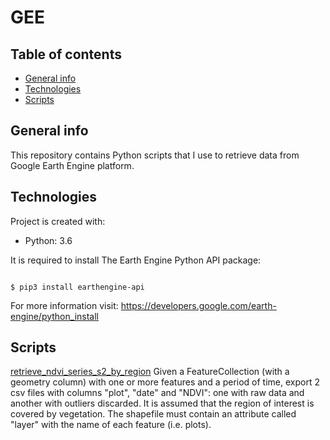 # GEE

## Table of contents
* [General info](#general-info)
* [Technologies](#technologies)
* [Scripts](#scripts)


## General info
This repository contains Python scripts that I use to retrieve data from Google Earth Engine platform. 
	
## Technologies
Project is created with:
* Python: 3.6

It is required to install The Earth Engine Python API package:
```

$ pip3 install earthengine-api

```
For more information visit: https://developers.google.com/earth-engine/python_install
	
## Scripts
[retrieve_ndvi_series_s2_by_region](https://github.com/luciabelengonzalez/GEE/blob/master/retrieve_ndvi_series_s2_by_region.ipynb)
Given a FeatureCollection (with a geometry column) with one or more features and a period of time, export 2 csv files with columns "plot", "date" and "NDVI": one with raw data and another with outliers discarded. It is assumed that the region of interest is covered by vegetation. The shapefile must contain an attribute called "layer" with the name of each feature (i.e. plots).

